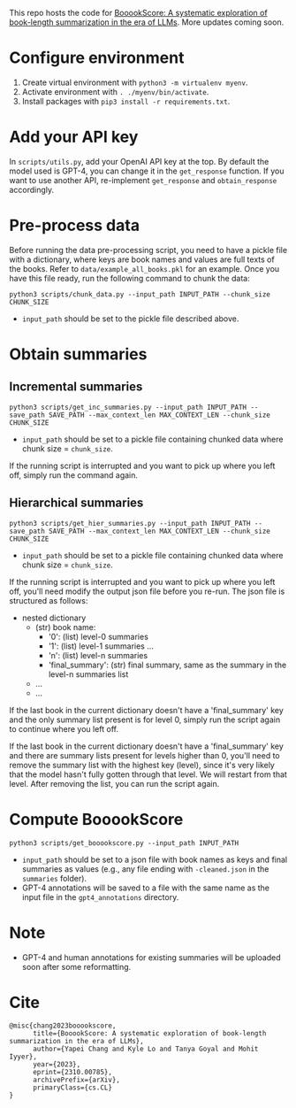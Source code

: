This repo hosts the code for [BooookScore: A systematic exploration of book-length summarization in the era of LLMs](https://arxiv.org/abs/2310.00785). More updates coming soon.

# Configure environment

1. Create virtual environment with `python3 -m virtualenv myenv`.
2. Activate environment with `. ./myenv/bin/activate`.
3. Install packages with `pip3 install -r requirements.txt`.

# Add your API key

In `scripts/utils.py`, add your OpenAI API key at the top. By default the model used is GPT-4, you can change it in the `get_response` function. If you want to use another API, re-implement `get_response` and `obtain_response` accordingly.

# Pre-process data

Before running the data pre-processing script, you need to have a pickle file with a dictionary, where keys are book names and values are full texts of the books. Refer to `data/example_all_books.pkl` for an example. Once you have this file ready, run the following command to chunk the data:

`python3 scripts/chunk_data.py --input_path INPUT_PATH --chunk_size CHUNK_SIZE`

- `input_path` should be set to the pickle file described above.

# Obtain summaries

## Incremental summaries

`python3 scripts/get_inc_summaries.py --input_path INPUT_PATH --save_path SAVE_PATH --max_context_len MAX_CONTEXT_LEN --chunk_size CHUNK_SIZE`

- `input_path` should be set to a pickle file containing chunked data where chunk size = `chunk_size`.

If the running script is interrupted and you want to pick up where you left off, simply run the command again.

## Hierarchical summaries

`python3 scripts/get_hier_summaries.py --input_path INPUT_PATH --save_path SAVE_PATH --max_context_len MAX_CONTEXT_LEN --chunk_size CHUNK_SIZE`

- `input_path` should be set to a pickle file containing chunked data where chunk size = `chunk_size`.

If the running script is interrupted and you want to pick up where you left off, you'll need modify the output json file before you re-run. The json file is structured as follows:

- nested dictionary
    - (str) book name:
        - '0': (list) level-0 summaries
        - '1': (list) level-1 summaries
        ...
        - 'n': (list) level-n summaries
        - 'final_summary': (str) final summary, same as the summary in the level-n summaries list
    - ...
    - ...

If the last book in the current dictionary doesn't have a 'final_summary' key and the only summary list present is for level 0, simply run the script again to continue where you left off.

If the last book in the current dictionary doesn't have a 'final_summary' key and there are summary lists present for levels higher than 0, you'll need to remove the summary list with the highest key (level), since it's very likely that the model hasn't fully gotten through that level. We will restart from that level. After removing the list, you can run the script again.

# Compute BooookScore

`python3 scripts/get_booookscore.py --input_path INPUT_PATH`

- `input_path` should be set to a json file with book names as keys and final summaries as values (e.g., any file ending with `-cleaned.json` in the `summaries` folder).
- GPT-4 annotations will be saved to a file with the same name as the input file in the `gpt4_annotations` directory.

# Note

- GPT-4 and human annotations for existing summaries will be uploaded soon after some reformatting.

# Cite

```
@misc{chang2023booookscore,
      title={BooookScore: A systematic exploration of book-length summarization in the era of LLMs}, 
      author={Yapei Chang and Kyle Lo and Tanya Goyal and Mohit Iyyer},
      year={2023},
      eprint={2310.00785},
      archivePrefix={arXiv},
      primaryClass={cs.CL}
}
```
